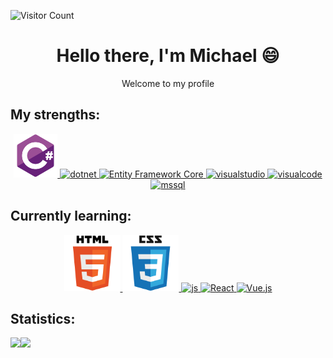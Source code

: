 <!--
**bhadom/bhadom** is a ✨ _special_ ✨ repository because its `README.md` (this file) appears on your GitHub profile.

Here are some ideas to get you started:

- 🔭 I’m currently working on ...
- 🌱 I’m currently learning ...
- 👯 I’m looking to collaborate on ...
- 🤔 I’m looking for help with ...
- 💬 Ask me about ...
- 📫 How to reach me: ...
- 😄 Pronouns: ...
- ⚡ Fun fact: ...


[![Top Langs](https://github-readme-stats.vercel.app/api/top-langs/?username=bhadom&theme=github_dark&layout=compact)](https://github.com/anuraghazra/github-readme-stats)

![Github stats](https://github-readme-stats.vercel.app/api?username=bhadom&theme=github_dark&show_icons=true&count_private=true)
-->
![Visitor Count](https://komarev.com/ghpvc/?username=bhadom&color=blue&style=plastic)
<h1 align="center">Hello there, I'm Michael 😄</h1>
<p align="center">Welcome to my profile</p>

<h2 align="left">My strengths:</h2>


<div align="center">
   <a href="https://docs.microsoft.com/en-us/dotnet/csharp/" target="_blank" rel="noreferrer">
    <img
      src="https://raw.githubusercontent.com/devicons/devicon/master/icons/csharp/csharp-original.svg"
      alt="csharp"
      width="70"
      height="70"
    />
  </a>
  <a href="https://dotnet.microsoft.com/" target="_blank" rel="noreferrer">
    <img
      src="https://cdn.jsdelivr.net/gh/devicons/devicon/icons/dotnetcore/dotnetcore-original.svg"
      alt="dotnet"
      width="70"
      height="70"
    />
  </a>
   <a href="https://docs.microsoft.com/en-us/ef/" target="_blank" rel="noreferrer">
    <img
      src="https://codeopinion.com/wp-content/uploads/2017/10/Bitmap-MEDIUM_Entity-Framework-Core-Logo_2colors_Square_Boxed_RGB-300x300.png"
      alt="Entity Framework Core"
      width="70"
      height="70"
    />
  </a>
  <a href="https://visualstudio.microsoft.com" target="_blank" rel="noreferrer">
    <img
      src="https://cdn.jsdelivr.net/gh/devicons/devicon/icons/visualstudio/visualstudio-plain.svg"
      alt="visualstudio"
      width="70"
      height="70"
    />
  </a>
  <a href="https://code.visualstudio.com" target="_blank" rel="noreferrer">
    <img
      src="https://cdn.jsdelivr.net/gh/devicons/devicon/icons/vscode/vscode-original.svg"
      alt="visualcode"
      width="70"
      height="70"
    />
  </a>
   <a
    href="https://www.microsoft.com/en-us/sql-server" target="_blank" rel="noreferrer">
    <img
      src="https://www.svgrepo.com/show/303229/microsoft-sql-server-logo.svg"
      alt="mssql"
      width="70"
      height="70"
    />    
  </a>
</a>
<h2 align="left">Currently learning:</h2>
  
  <a href="https://www.w3.org/html/" target="_blank" rel="noreferrer">
    <img
      src="https://raw.githubusercontent.com/devicons/devicon/master/icons/html5/html5-original-wordmark.svg"
      alt="html5"
      width="90"
      height="90"
    />
  </a>
  <a href="https://www.w3schools.com/css/" target="_blank" rel="noreferrer">
    <img
      src="https://raw.githubusercontent.com/devicons/devicon/master/icons/css3/css3-original-wordmark.svg"
      alt="css3"
      width="90"
      height="90"
    />
  </a>
  <a href="https://www.w3schools.com/js/" target="_blank" rel="noreferrer">
    <img
      src="https://www.w3schools.com/whatis/img_js.png"
      alt="js"
      width="70"
      height="70"
    />
  </a>
  <a href="https://www.w3schools.com/react/" target="_blank" rel="noreferrer">
    <img
      src="https://upload.wikimedia.org/wikipedia/commons/thumb/a/a7/React-icon.svg/2300px-React-icon.svg.png"
      alt="React"
      width="70"
      height="70"
    />
  </a>
  <a href="https://vuejs.org/" target="_blank" rel="noreferrer">
    <img
      src="https://upload.wikimedia.org/wikipedia/commons/thumb/9/95/Vue.js_Logo_2.svg/512px-Vue.js_Logo_2.svg.png"
      alt="Vue.js"
      width="70"
      height="70"
    />
  </a>



<h2 align="left">Statistics:</h2>

<a href="https://github.com/anuraghazra/github-readme-stats">
  <img align="left" src="https://github-readme-stats.vercel.app/api/top-langs/?username=bhadom&theme=github_dark&layout=compact" />
   
</a>
   <a>
  <img align="left" src="https://github-readme-stats.vercel.app/api?username=bhadom&theme=github_dark&show_icons=true&count_private=true" />
</a>




